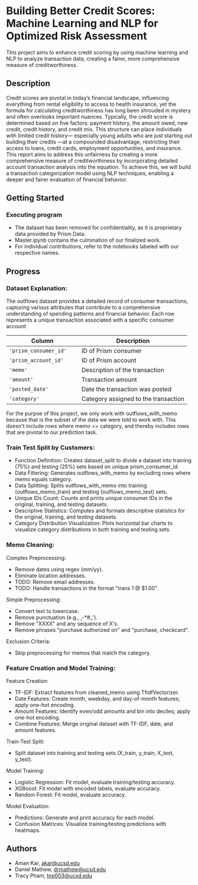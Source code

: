 # Building Better Credit Scores: Machine Learning and NLP for Optimized Risk Assessment

This project aims to enhance credit scoring by using machine learning and NLP to analyze transaction data, creating a fairer, more comprehensive measure of creditworthiness.

## Description

Credit scores are pivotal in today’s financial landscape, influencing everything from rental eligibility to access to health insurance, yet the formula for calculating creditworthiness has long been shrouded in mystery and often overlooks important nuances. Typically, the credit score is determined based on five factors: payment history, the amount owed, new credit, credit history, and credit mix. This structure can place individuals with limited credit history— especially young adults who are just starting out building their credits —at a compounded disadvantage, restricting their access to loans, credit cards, employment opportunities, and insurance. This report aims to address this unfairness by creating a more comprehensive measure of creditworthiness by incorporating detailed account transaction analysis into the equation. To achieve this, we will build a transaction categorization model using NLP techniques, enabling a deeper and fairer evaluation of financial behavior.


## Getting Started

### Executing program

* The dataset has been removed for confidentiality, as it is proprietary data provided by Prism Data.
* Master.ipynb contains the culmination of our finalized work.
* For individual contributions, refer to the notebooks labeled with our respective names.

## Progress

### Dataset Explanation:

The outflows dataset provides a detailed record of consumer transactions, capturing various attributes that contribute to a comprehensive understanding of spending patterns and financial behavior. Each row represents a unique transaction associated with a specific consumer account

|Column	                 |Description|
|---                     |---        |
|`'prism_consumer_id'	`  |ID of Prism consumer|
|`'prism_account_id'`	   |ID of Prism account|
|`'memo'`	         |Description of the transaction|
|`'amount'`	         |Transaction amount|
|`'posted_date'`	     |Date the transaction was posted|
|`'category'`	             |Category assigned to the transaction|

For the purpoe of this project, we only work with outflows_with_memo because that is the subset of the data we were told to work with. This doesn't include rows where memo == category, and thereby includes rows that are pivotal to our prediction task.

###  Train Test Split by Customers:
* Function Definition: Creates dataset_split to divide a dataset into training (75%) and testing (25%) sets based on unique prism_consumer_id.
* Data Filtering: Generates outflows_with_memo by excluding rows where memo equals category.
* Data Splitting: Splits outflows_with_memo into training (outflows_memo_train) and testing (outflows_memo_test) sets.
* Unique IDs Count: Counts and prints unique consumer IDs in the original, training, and testing datasets.
* Descriptive Statistics: Computes and formats descriptive statistics for the original, training, and testing datasets.
* Category Distribution Visualization: Plots horizontal bar charts to visualize category distributions in both training and testing sets.

###  Memo Cleaning:
Complex Preprocessing:
* Remove dates using regex (mm/yy).
* Eliminate location addresses.
* TODO: Remove email addresses.
* TODO: Handle transactions in the format "trans 1 @ $1.00".
  
Simple Preprocessing:
* Convert text to lowercase.
* Remove punctuation (e.g., ,-*#_').
* Remove "XXXX" and any sequence of X's.
* Remove phrases "purchase authorized on" and "purchase, checkcard".
  
Exclusion Criteria:
* Skip preprocessing for memos that match the category.


### Feature Creation and Model Training:
Feature Creation:
* TF-IDF: Extract features from cleaned_memo using TfidfVectorizer.
* Date Features: Create month, weekday, and day-of-month features; apply one-hot encoding.
* Amount Features: Identify even/odd amounts and bin into deciles; apply one-hot encoding.
* Combine Features: Merge original dataset with TF-IDF, date, and amount features.
  
Train-Test Split:
* Split dataset into training and testing sets (X_train, y_train, X_test, y_test).
  
Model Training:
* Logistic Regression: Fit model, evaluate training/testing accuracy.
* XGBoost: Fit model with encoded labels, evaluate accuracy.
* Random Forest: Fit model, evaluate accuracy.
  
Model Evaluation:
* Predictions: Generate and print accuracy for each model.
* Confusion Matrices: Visualize training/testing predictions with heatmaps.


## Authors

* Aman Kar, akar@ucsd.edu 
* Daniel Mathew, drmathew@ucsd.edu
* Tracy Pham, tnp003@ucsd.edu
